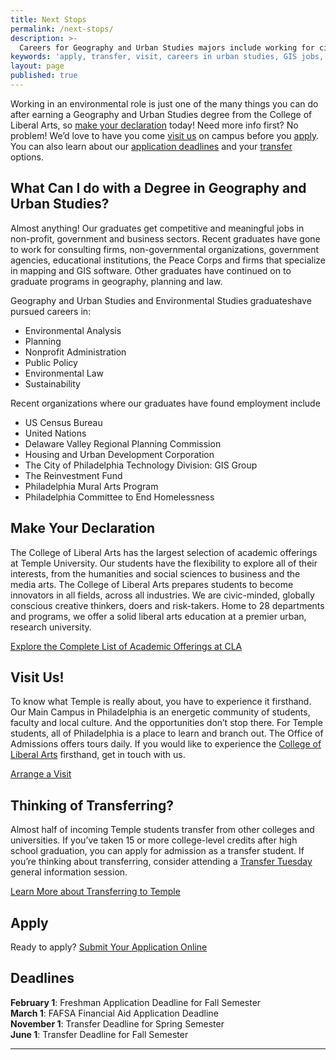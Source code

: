 ```yaml
---
title: Next Stops
permalink: /next-stops/
description: >-
  Careers for Geography and Urban Studies majors include working for city planning agencies, NGOs and firms that specialize in mapping and GIS software.
keywords: 'apply, transfer, visit, careers in urban studies, GIS jobs, jobs for environmental science majors'
layout: page
published: true
---
```

Working in an environmental role is just one of the many things you can do after earning a Geography and Urban Studies degree from the College of Liberal Arts, so [make your declaration](#make-your-declaration) today! Need more info first? No problem! We’d love to have you come [visit us](#visit-us) on campus before you [apply](#apply). You can also learn about our [application deadlines](#deadlines) and your [transfer](#thinking-of-transferring) options.

## What Can I do with a Degree in Geography and Urban Studies?
Almost anything! Our graduates get competitive and meaningful jobs in non-profit, government and business sectors. Recent graduates have gone to work for consulting firms, non-governmental organizations, government agencies, educational institutions, the Peace Corps and firms that specialize in mapping and GIS software. Other graduates have continued on to graduate programs in geography, planning and law.

Geography and Urban Studies and Environmental Studies graduateshave pursued careers in:

- Environmental Analysis
- Planning
- Nonprofit Administration
- Public Policy 
- Environmental Law
- Sustainability 

Recent organizations where our graduates have found employment include

- US Census Bureau
- United Nations
- Delaware Valley Regional Planning Commission
- Housing and Urban Development Corporation
- The City of Philadelphia Technology Division: GIS Group
- The Reinvestment Fund
- Philadelphia Mural Arts Program
- Philadelphia Committee to End Homelessness

## Make Your Declaration
The College of Liberal Arts has the largest selection of academic offerings at Temple University. Our students have the flexibility to explore all of their interests, from the humanities and social sciences to business and the media arts. The College of Liberal Arts prepares students to become innovators in all fields, across all industries. We are civic-minded, globally conscious creative thinkers, doers and risk-takers. Home to 28 departments and programs, we offer a solid liberal arts education at a premier urban, research university.

[Explore the Complete List of Academic Offerings at CLA](https://liberalarts.temple.edu/)

## Visit Us!
To know what Temple is really about, you have to experience it firsthand. Our Main Campus in Philadelphia is an energetic community of students, faculty and local culture. And the opportunities don’t stop there. For Temple students, all of Philadelphia is a place to learn and branch out. The Office of Admissions offers tours daily. If you would like to experience the [College of Liberal Arts](https://liberalarts.temple.edu/) firsthand, get in touch with us.

[Arrange a Visit](http://admissions.temple.edu/visit)

## Thinking of Transferring?
Almost half of incoming Temple students transfer from other colleges and universities. If you’ve taken 15 or more college-level credits after high school graduation, you can apply for admission as a transfer student. If you’re thinking about transferring, consider attending a [Transfer Tuesday](http://admissions.temple.edu/visit/transfer-tuesday) general information session.

[Learn More about Transferring to Temple](temple.edu/transfer)

## Apply
Ready to apply? [Submit Your Application Online](http://admissions.temple.edu/apply)

## Deadlines
**February 1**: Freshman Application Deadline for Fall Semester<br/>
**March 1**: FAFSA Financial Aid Application Deadline<br/>
**November 1**: Transfer Deadline for Spring Semester<br/>
**June 1**: Transfer Deadline for Fall Semester<br/>

___

<script type="text/javascript" src="https://form.jotform.com/jsform/81065159888167"></script>

